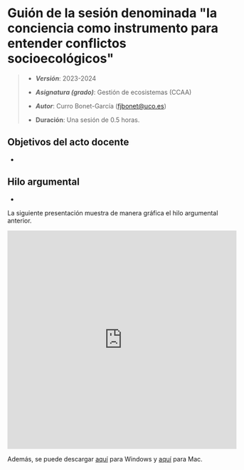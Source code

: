 # Guión de la sesión denominada "la conciencia como instrumento para entender conflictos socioecológicos"


> + **_Versión_**: 2023-2024
>
> +  **_Asignatura (grado)_**: Gestión de ecosistemas (CCAA)
>
> + **_Autor_**: Curro Bonet-García (fjbonet@uco.es)
>
> + **Duración**: Una sesión de 0.5 horas.



## Objetivos del acto docente

+ 



## Hilo argumental

+ 



La siguiente presentación muestra de manera gráfica el hilo argumental anterior. 



<iframe src="https://prezi.com/p/embed/eaStb4z6DCWHXBpsM0T6/" id="iframe_container" frameborder="0" webkitallowfullscreen="" mozallowfullscreen="" allowfullscreen="" allow="autoplay; fullscreen" height="490" width="515"></iframe>

Además, se puede descargar [aquí](https://github.com/aprendiendo-cosas/Te_escalas_gobernanza_gesteco_ccaa/raw/2023_2024/presentacion/escalas_gobernanza.exe) para Windows y [aquí](https://github.com/aprendiendo-cosas/Te_escalas_gobernanza_gesteco_ccaa/raw/2023_2024/presentacion/escalas_gobernanza.zip) para Mac. 



